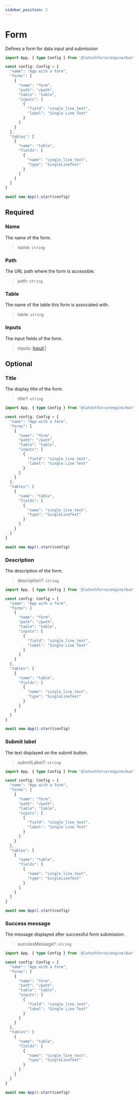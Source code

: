 ```yaml
---
sidebar_position: 2
---
```


# Form

Defines a form for data input and submission

```ts
import App, { type Config } from '@latechforce/engine/bun'

const config: Config = {
  "name": "App with a form",
  "forms": [
    {
      "name": "form",
      "path": "/path",
      "table": "table",
      "inputs": [
        {
          "field": "single_line_text",
          "label": "Single Line Text"
        }
      ]
    }
  ],
  "tables": [
    {
      "name": "table",
      "fields": [
        {
          "name": "single_line_text",
          "type": "SingleLineText"
        }
      ]
    }
  ]
}

await new App().start(config)
```
## Required

### Name

The name of the form.
>name: `string`

### Path

The URL path where the form is accessible.
>path: `string`

### Table

The name of the table this form is associated with.
>table: `string`

### Inputs

The input fields of the form.
>inputs: [Input](/api/form/input)[]

## Optional

### Title

The display title of the form.
>title?: `string`

```ts
import App, { type Config } from '@latechforce/engine/bun'

const config: Config = {
  "name": "App with a form",
  "forms": [
    {
      "name": "form",
      "path": "/path",
      "table": "table",
      "inputs": [
        {
          "field": "single_line_text",
          "label": "Single Line Text"
        }
      ]
    }
  ],
  "tables": [
    {
      "name": "table",
      "fields": [
        {
          "name": "single_line_text",
          "type": "SingleLineText"
        }
      ]
    }
  ]
}

await new App().start(config)
```
### Description

The description of the form.
>description?: `string`

```ts
import App, { type Config } from '@latechforce/engine/bun'

const config: Config = {
  "name": "App with a form",
  "forms": [
    {
      "name": "form",
      "path": "/path",
      "table": "table",
      "inputs": [
        {
          "field": "single_line_text",
          "label": "Single Line Text"
        }
      ]
    }
  ],
  "tables": [
    {
      "name": "table",
      "fields": [
        {
          "name": "single_line_text",
          "type": "SingleLineText"
        }
      ]
    }
  ]
}

await new App().start(config)
```
### Submit label

The text displayed on the submit button.
>submitLabel?: `string`

```ts
import App, { type Config } from '@latechforce/engine/bun'

const config: Config = {
  "name": "App with a form",
  "forms": [
    {
      "name": "form",
      "path": "/path",
      "table": "table",
      "inputs": [
        {
          "field": "single_line_text",
          "label": "Single Line Text"
        }
      ]
    }
  ],
  "tables": [
    {
      "name": "table",
      "fields": [
        {
          "name": "single_line_text",
          "type": "SingleLineText"
        }
      ]
    }
  ]
}

await new App().start(config)
```
### Success message

The message displayed after successful form submission.
>successMessage?: `string`

```ts
import App, { type Config } from '@latechforce/engine/bun'

const config: Config = {
  "name": "App with a form",
  "forms": [
    {
      "name": "form",
      "path": "/path",
      "table": "table",
      "inputs": [
        {
          "field": "single_line_text",
          "label": "Single Line Text"
        }
      ]
    }
  ],
  "tables": [
    {
      "name": "table",
      "fields": [
        {
          "name": "single_line_text",
          "type": "SingleLineText"
        }
      ]
    }
  ]
}

await new App().start(config)
```
